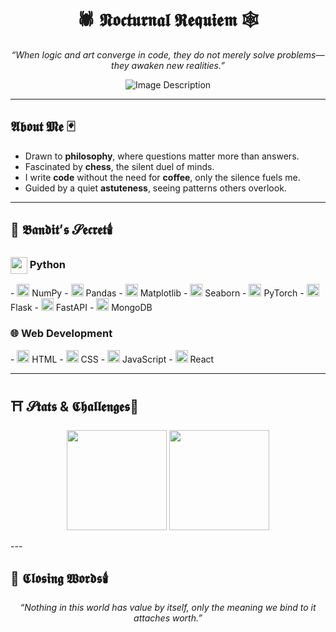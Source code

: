 <h1 align="center">🕷️ 𝕹𝖔𝖈𝖙𝖚𝖗𝖓𝖆𝖑 𝕽𝖊𝖖𝖚𝖎𝖊𝖒 🕸️</h1>

<p align="center">
  <em>“When logic and art converge in code, they do not merely solve problems—they awaken new realities.”</em>
</p>

<p align="center">
  <img src="https://github.com/not-ares00/not-ares00/blob/main/test.jpg?raw=true" alt="Image Description" />
</p>

---

##  𝕬𝖇𝖔𝖚𝖙 𝕸𝖊 🃏
- Drawn to **philosophy**, where questions matter more than answers.  
- Fascinated by **chess**, the silent duel of minds.  
- I write **code** without the need for **coffee**, only the silence fuels me.
- Guided by a quiet **astuteness**, seeing patterns others overlook.  

---

## 📔 𝕭𝖆𝖓𝖉𝖎𝖙’𝖘 𝓢𝖊𝖈𝖗𝖊𝖙🕯️
<h3>
  <img src="https://cdn.jsdelivr.net/gh/devicons/devicon/icons/python/python-original.svg" width="27" style="vertical-align:middle;"/> 
  Python
</h3>
- <img src="https://cdn.jsdelivr.net/gh/devicons/devicon/icons/numpy/numpy-original.svg" width="20"/> NumPy  
- <img src="https://cdn.jsdelivr.net/gh/devicons/devicon/icons/pandas/pandas-original.svg" width="20"/> Pandas  
- <img src="https://cdn.jsdelivr.net/gh/devicons/devicon/icons/matplotlib/matplotlib-original.svg" width="20"/> Matplotlib  
- <img src="https://seaborn.pydata.org/_images/logo-mark-lightbg.svg" width="20"/> Seaborn  
- <img src="https://cdn.jsdelivr.net/gh/devicons/devicon/icons/pytorch/pytorch-original.svg" width="20"/> PyTorch  
- <img src="https://cdn.jsdelivr.net/gh/devicons/devicon/icons/flask/flask-original.svg" width="20"/> Flask  
- <img src="https://cdn.jsdelivr.net/gh/devicons/devicon/icons/fastapi/fastapi-original.svg" width="20"/> FastAPI  
- <img src="https://cdn.jsdelivr.net/gh/devicons/devicon/icons/mongodb/mongodb-original.svg" width="20"/> MongoDB  
<h3>
  🌐 Web Development
</h3>
- <img src="https://cdn.jsdelivr.net/gh/devicons/devicon/icons/html5/html5-original.svg" width="20"/> HTML  
- <img src="https://cdn.jsdelivr.net/gh/devicons/devicon/icons/css3/css3-original.svg" width="20"/> CSS  
- <img src="https://cdn.jsdelivr.net/gh/devicons/devicon/icons/javascript/javascript-original.svg" width="20"/> JavaScript  
- <img src="https://cdn.jsdelivr.net/gh/devicons/devicon/icons/react/react-original.svg" width="20"/> React  


---
## ⛩️ 𝓢𝖙𝖆𝖙𝖘 & 𝕮𝖍𝖆𝖑𝖑𝖊𝖓𝖌𝖊𝖘🏮 

<p align="center">
  <img src="https://github-readme-stats.vercel.app/api?username=AzureNightlock&show_icons=true&theme=dark&hide_border=true&bg_color=000000&title_color=9b59b6&icon_color=9b59b6" height="160"/>
  <img src="https://leetcard.jacoblin.cool/ares00?theme=dark&ext=contest&compact=true" height="160"/>
</p>
---

## 📜 𝕮𝖑𝖔𝖘𝖎𝖓𝖌 𝖂𝖔𝖗𝖉𝖘🕯️ 
<p align="center">
  <em>“Nothing in this world has value by itself, only the meaning we bind to it attaches worth.”</em>
</p>
